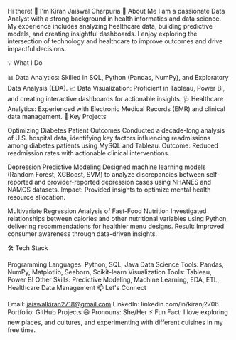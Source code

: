 Hi there! 👋 I'm Kiran Jaiswal Charpuria
🎯 About Me
I am a passionate Data Analyst with a strong background in health informatics and data science. My experience includes analyzing healthcare data, building predictive models, and creating insightful dashboards. I enjoy exploring the intersection of technology and healthcare to improve outcomes and drive impactful decisions.

💡 What I Do

📊 Data Analytics: Skilled in SQL, Python (Pandas, NumPy), and Exploratory Data Analysis (EDA).
📈 Data Visualization: Proficient in Tableau, Power BI, and creating interactive dashboards for actionable insights.
🩺 Healthcare Analytics: Experienced with Electronic Medical Records (EMR) and clinical data management.
🌟 Key Projects

Optimizing Diabetes Patient Outcomes
Conducted a decade-long analysis of U.S. hospital data, identifying key factors influencing readmissions among diabetes patients using MySQL and Tableau.
Outcome: Reduced readmission rates with actionable clinical interventions.

Depression Predictive Modeling
Designed machine learning models (Random Forest, XGBoost, SVM) to analyze discrepancies between self-reported and provider-reported depression cases using NHANES and NAMCS datasets.
Impact: Provided insights to optimize mental health resource allocation.

Multivariate Regression Analysis of Fast-Food Nutrition
Investigated relationships between calories and other nutritional variables using Python, delivering recommendations for healthier menu designs.
Result: Improved consumer awareness through data-driven insights.

🛠 Tech Stack

Programming Languages: Python, SQL, Java
Data Science Tools: Pandas, NumPy, Matplotlib, Seaborn, Scikit-learn
Visualization Tools: Tableau, Power BI
Other Skills: Predictive Modeling, Machine Learning, EDA, ETL, Healthcare Data Management
📫 Let's Connect

Email: jaiswalkiran2718@gmail.com
LinkedIn: linkedin.com/in/kiranj2706
Portfolio: GitHub Projects
😄 Pronouns: She/Her
⚡ Fun Fact: I love exploring new places, and cultures, and experimenting with different cuisines in my free time.
